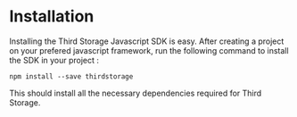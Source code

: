# Installation

Installing the Third Storage Javascript SDK is easy. After creating a project on your prefered javascript framework, run the following command to install the SDK in your project :

```
npm install --save thirdstorage
```

This should install all the necessary dependencies required for Third Storage.